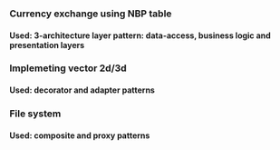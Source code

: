 ### Currency exchange using NBP table

#### Used: 3-architecture layer pattern: data-access, business logic and presentation layers


### Implemeting vector 2d/3d

#### Used: decorator and adapter patterns

### File system

#### Used: composite and proxy patterns


